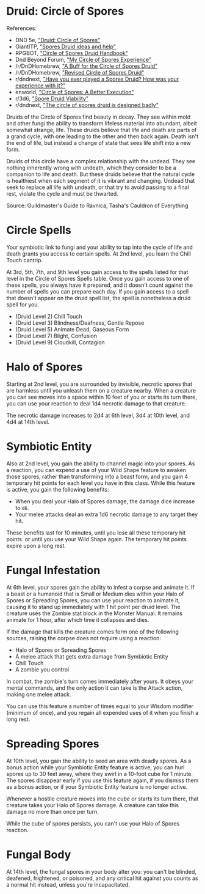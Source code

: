 # Druid:  Circle of Spores

References:

* DND 5e, ["Druid: Circle of Spores"](http://dnd5e.wikidot.com/druid:spores)
* GiantITP, ["Spores Druid ideas and help"](https://forums.giantitp.com/showthread.php?653439-Spores-Druid-ideas-and-help)
* RPGBOT, ["Circle of Spores Druid Handbook"](https://rpgbot.net/dnd5/characters/classes/druid/subclasses/circle-of-spores/)
* Dnd Beyond Forum, ["My Circle of Spores Experience"](https://www.dndbeyond.com/forums/class-forums/druid/43497-my-circle-of-spores-experience)
* /r/DnDHomebrew, ["A Buff for the Circle of Spores Druid"](https://old.reddit.com/r/DnDHomebrew/comments/ke1frt/a_buff_for_the_circle_of_spores_druid/)
* /r/DnDHomebrew, ["Revised Circle of Spores Druid"](https://old.reddit.com/r/DnDHomebrew/comments/s05jtv/revised_circle_of_spores_druid/)
* r/dndnext, ["Have you ever played a Spores Druid?  How was your experience with it?"](https://old.reddit.com/r/dndnext/comments/12ikbgc/have_you_ever_played_a_spores_druid_how_was_your/)
* enworld, ["Circle of Spores:  A Better Execution"](https://www.enworld.org/threads/circle-of-spores-a-better-execution.691643/)
* r/3d6, ["Spore Druid Viability"](https://old.reddit.com/r/3d6/comments/wh7abe/spore_druid_viability/ij46637/)
* r/dndnext, ["The circle of spores druid is designed badly"](https://old.reddit.com/r/dndnext/comments/13tku1z/the_circle_of_spores_druid_is_designed_badly/)

Druids of the Circle of Spores find beauty in decay. They see within mold and other fungi the ability to transform lifeless material into abundant, albeit somewhat strange, life. These druids believe that life and death are parts of a grand cycle, with one leading to the other and then back again. Death isn't the end of life, but instead a change of state that sees life shift into a new form.

Druids of this circle have a complex relationship with the undead. They see nothing inherently wrong with undeath, which they consider to be a companion to life and death. But these druids believe that the natural cycle is healthiest when each segment of it is vibrant and changing. Undead that seek to replace all life with undeath, or that try to avoid passing to a final rest, violate the cycle and must be thwarted.

Source: Guildmaster's Guide to Ravnica, Tasha's Cauldron of Everything

# Circle Spells

Your symbiotic link to fungi and your ability to tap into the cycle of life and death grants you access to certain spells. At 2nd level, you learn the Chill Touch cantrip.

At 3rd, 5th, 7th, and 9th level you gain access to the spells listed for that level in the Circle of Spores Spells table. Once you gain access to one of these spells, you always have it prepared, and it doesn't count against the number of spells you can prepare each day. If you gain access to a spell that doesn't appear on the druid spell list, the spell is nonetheless a druid spell for you.

* (Druid Level 2) Chill Touch
* (Druid Level 3) Blindness/Deafness, Gentle Repose
* (Druid Level 5) Animate Dead, Gaseous Form
* (Druid Level 7) Blight, Confusion
* (Druid Level 9) Cloudkill, Contagion

# Halo of Spores

Starting at 2nd level, you are surrounded by invisible, necrotic spores that are harmless until you unleash them on a creature nearby. When a creature you can see moves into a space within 10 feet of you or starts its turn there, you can use your reaction to deal 1d4 necrotic damage to that creature. 

The necrotic damage increases to 2d4 at 6th level, 3d4 at 10th level, and 4d4 at 14th level.

# Symbiotic Entity

Also at 2nd level, you gain the ability to channel magic into your spores. As a reaction, you can expend a use of your Wild Shape feature to awaken those spores, rather than transforming into a beast form, and you gain 4 temporary hit points for each level you have in this class. While this feature is active, you gain the following benefits:

* When you deal your Halo of Spores damage, the damage dice increase to `d6`.
* Your melee attacks deal an extra 1d6 necrotic damage to any target they hit.

These benefits last for 10 minutes, until you lose all these temporary hit points. or until you use your Wild Shape again.  The temporary hit points expire upon a long rest.

# Fungal Infestation

At 6th level, your spores gain the ability to infest a corpse and animate it. If a beast or a humanoid that is Small or Medium dies within your Halo of Spores or Spreading Spores, you can use your reaction to animate it, causing it to stand up immediately with 1 hit point per druid level. The creature uses the Zombie stat block in the Monster Manual. It remains animate for 1 hour, after which time it collapses and dies.

If the damage that kills the creature comes form one of the following sources, raising the corpse does not require using a reaction:

* Halo of Spores or Spreading Spores
* A melee attack that gets extra damage from Symbiotic Entity
* Chill Touch
* A zombie you control

In combat, the zombie's turn comes immediately after yours. It obeys your mental commands, and the only action it can take is the Attack action, making one melee attack.

You can use this feature a number of times equal to your Wisdom modifier (minimum of once), and you regain all expended uses of it when you finish a long rest.

# Spreading Spores

At 10th level, you gain the ability to seed an area with deadly spores. As a bonus action while your Symbiotic Entity feature is active, you can hurl spores up to 30 feet away, where they swirl in a 10-foot cube for 1 minute. The spores disappear early if you use this feature again, if you dismiss them as a bonus action, or if your Symbiotic Entity feature is no longer active.

Whenever a hostile creature moves into the cube or starts its turn there, that creature takes your Halo of Spores damage. A creature can take this damage no more than once per turn.

While the cube of spores persists, you can't use your Halo of Spores reaction.

# Fungal Body

At 14th level, the fungal spores in your body alter you: you can't be blinded, deafened, frightened, or poisoned, and any critical hit against you counts as a normal hit instead, unless you're incapacitated.